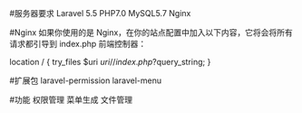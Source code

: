 #服务器要求
Laravel 5.5
PHP7.0
MySQL5.7
Nginx 

#Nginx
如果你使用的是 Nginx，在你的站点配置中加入以下内容，它将会将所有请求都引导到 index.php 前端控制器：

location / {
    try_files $uri $uri/ /index.php?$query_string;
}

#扩展包
laravel-permission
laravel-menu

#功能
权限管理
菜单生成
文件管理

